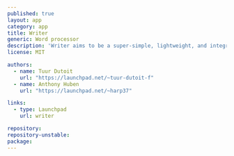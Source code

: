 ```yaml
---
published: true
layout: app
category: app
title: Writer
generic: Word processor	
description: 'Writer aims to be a super-simple, lightweight, and integrated word processor.'
license: MIT

authors: 
  - name: Tuur Dutoit
    url: "https://launchpad.net/~tuur-dutoit-f"
  - name: Anthony Huben
    url: "https://launchpad.net/~harp37"

links:
  - type: Launchpad
    url: writer

repository:
repository-unstable:
package:
---
```

